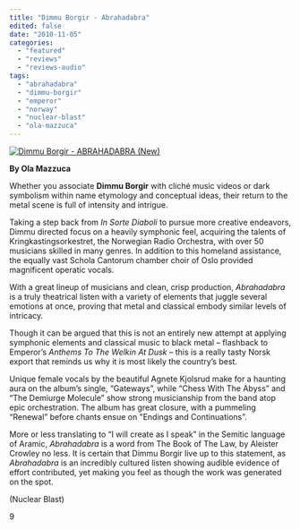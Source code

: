 ```yaml
---
title: "Dimmu Borgir - Abrahadabra"
edited: false
date: "2010-11-05"
categories:
  - "featured"
  - "reviews"
  - "reviews-audio"
tags:
  - "abrahadabra"
  - "dimmu-borgir"
  - "emperor"
  - "norway"
  - "nuclear-blast"
  - "ola-mazzuca"
---
```


[![](http://www.hellbound.ca/wp-content/uploads/2010/11/Dimmu-Borgir-ABRAHADABRA-New.jpg "Dimmu Borgir - ABRAHADABRA (New)")](http://www.hellbound.ca/wp-content/uploads/2010/11/Dimmu-Borgir-ABRAHADABRA-New.jpg)

**By Ola Mazzuca**

Whether you associate **Dimmu Borgir** with cliché music videos or dark symbolism within name etymology and conceptual ideas, their return to the metal scene is full of intensity and intrigue.

Taking a step back from _In Sorte Diaboli_ to pursue more creative endeavors, Dimmu directed focus on a heavily symphonic feel, acquiring the talents of Kringkastingsorkestret, the Norwegian Radio Orchestra, with over 50 musicians skilled in many genres. In addition to this homeland assistance, the equally vast Schola Cantorum chamber choir of Oslo provided magnificent operatic vocals.

With a great lineup of musicians and clean, crisp production, _Abrahadabra_ is a truly theatrical listen with a variety of elements that juggle several emotions at once, proving that metal and classical embody similar levels of intricacy.

Though it can be argued that this is not an entirely new attempt at applying symphonic elements and classical music to black metal – flashback to Emperor’s _Anthems To The Welkin At Dusk_ – this is a really tasty Norsk export that reminds us why it is most likely the country’s best.

Unique female vocals by the beautiful Agnete Kjolsrud make for a haunting aura on the album’s single, “Gateways”, while “Chess With The Abyss” and “The Demiurge Molecule” show strong musicianship from the band atop epic orchestration. The album has great closure, with a pummeling “Renewal” before chants ensue on "Endings and Continuations”.

More or less translating to “I will create as I speak” in the Semitic language of Aramic, _Abrahadabra_ is a word from The Book of The Law, by Aleister Crowley no less. It is certain that Dimmu Borgir live up to this statement, as _Abrahadabra_ is an incredibly cultured listen showing audible evidence of effort contributed, yet making you feel as though the work was generated on the spot.

(Nuclear Blast)

9
